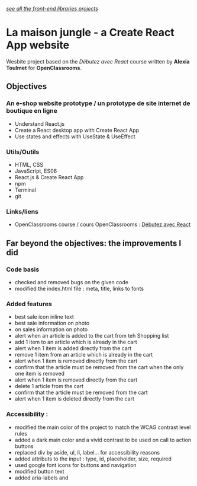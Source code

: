 *[see all the front-end libraries projects](https://github.com/s-manguy/projects/tree/main/front-end-libraries)*



# La maison jungle - a Create React App website
Wesbite project based on the *Débutez avec React* course written by **Alexia Toulmet** for **OpenClassrooms**.

## Objectives
### An e-shop website prototype / un prototype de site internet de boutique en ligne
* Understand React.js
* Create a React desktop app with Create React App
* Use states and effects with UseState & UseEffect

### Utils/Outils
* HTML, CSS
* JavaScript, ES06
* React.js & Create React App
* npm
* Terminal
* git

### Links/liens
* OpenClassrooms course / cours OpenClassrooms : [Débutez avec React](https://openclassrooms.com/fr/courses/7008001-debutez-avec-react)

## Far beyond the objectives: the improvements I did
### Code basis
* checked and removed bugs on the given code  
* modified the index.html file : meta, title, links to fonts  

### Added features
*  best sale icon inline text
*  best sale information on photo   
*  on sales information on photo   
*  alert when an article is added to the cart from teh Shopping list  
*  add 1 item to an article which is already in the cart  
*  alert when 1 item is added directly from the cart  
*  remove 1 item from an article which is already in the cart   
*  alert when 1 item is removed directly from the cart   
*  confirm that the article must be removed from the cart when the only one item is removed  
*  alert when 1 item is removed directly from the cart   
*  delete 1 article from the cart  
*  confirm that the article must be removed from the cart  
*  alert when 1 item is deleted directly from the cart   
 
### Accessibility :  
  * modified the main color of the project to match the WCAG contrast level rules 
  * added a dark main color and a vivid contrast to be used on call to action buttons  
  * replaced div by aside, ul, li, label... for accessibility reasons  
  * added attributs to the input : type, id, placeholder, size, required  
  * used google font icons for buttons and navigation  
  * modified button text  
  * added aria-labels and <title> 
  * added button tab animation to emphasize de User experience
  * ...
 
### Webdesign :  
  * improved the desktop layout: colors (replaced black by deep dark green), buttons, info colors and position on photo...  
  * added "add to cart", "remove one item" & "remove item" icon in the cart
  * changed the "open cart" and "add to cart" icons position
  * designed the mobile and tablet layouts   
  * transitions/animations   
  * ...
 
 
## Result & Certification
* View the project / Voir le projet.
 ![La-maison-jungle-screenshots](https://github.com/s-manguy/projects/blob/main/front-end-libraries/oc-04-la-maison-jungle/screenshots-sandrinemanguy.png)
* [View the Certification / Voir le certificat de réussite](https://github.com/s-manguy/diploma/blob/main/FRONT-END/Certificate-reactjs-cra-4031862868.pdf).
* [View the Result / Voir le résultat](https://s-manguy.github.io/la-maison-jungle-by-sandrine-manguy/)










## Getting Started with Create React App (original README from CRA)

This project was bootstrapped with [Create React App](https://github.com/facebook/create-react-app).

### Available Scripts

In the project directory, you can run:

#### `npm start`

Runs the app in the development mode.\
Open [http://localhost:3000](http://localhost:3000) to view it in the browser.

The page will reload if you make edits.\
You will also see any lint errors in the console.

###" `npm test`

Launches the test runner in the interactive watch mode.\
See the section about [running tests](https://facebook.github.io/create-react-app/docs/running-tests) for more information.

###" `npm run build`

Builds the app for production to the `build` folder.\
It correctly bundles React in production mode and optimizes the build for the best performance.

The build is minified and the filenames include the hashes.\
Your app is ready to be deployed!

See the section about [deployment](https://facebook.github.io/create-react-app/docs/deployment) for more information.

#### `npm run eject`

**Note: this is a one-way operation. Once you `eject`, you can’t go back!**

If you aren’t satisfied with the build tool and configuration choices, you can `eject` at any time. This command will remove the single build dependency from your project.

Instead, it will copy all the configuration files and the transitive dependencies (webpack, Babel, ESLint, etc) right into your project so you have full control over them. All of the commands except `eject` will still work, but they will point to the copied scripts so you can tweak them. At this point you’re on your own.

You don’t have to ever use `eject`. The curated feature set is suitable for small and middle deployments, and you shouldn’t feel obligated to use this feature. However we understand that this tool wouldn’t be useful if you couldn’t customize it when you are ready for it.

### Learn More

You can learn more in the [Create React App documentation](https://facebook.github.io/create-react-app/docs/getting-started).

To learn React, check out the [React documentation](https://reactjs.org/).

#### Code Splitting

This section has moved here: [https://facebook.github.io/create-react-app/docs/code-splitting](https://facebook.github.io/create-react-app/docs/code-splitting)

#### Analyzing the Bundle Size

This section has moved here: [https://facebook.github.io/create-react-app/docs/analyzing-the-bundle-size](https://facebook.github.io/create-react-app/docs/analyzing-the-bundle-size)

#### Making a Progressive Web App

This section has moved here: [https://facebook.github.io/create-react-app/docs/making-a-progressive-web-app](https://facebook.github.io/create-react-app/docs/making-a-progressive-web-app)

#### Advanced Configuration

This section has moved here: [https://facebook.github.io/create-react-app/docs/advanced-configuration](https://facebook.github.io/create-react-app/docs/advanced-configuration)

#### Deployment

This section has moved here: [https://facebook.github.io/create-react-app/docs/deployment](https://facebook.github.io/create-react-app/docs/deployment)

#### `npm run build` fails to minify

This section has moved here: [https://facebook.github.io/create-react-app/docs/troubleshooting#npm-run-build-fails-to-minify](https://facebook.github.io/create-react-app/docs/troubleshooting#npm-run-build-fails-to-minify)
